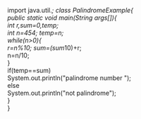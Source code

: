 import java.util.*;
class PalindromeExample{  
 public static void main(String args[]){  
  int r,sum=0,temp;    
  int n=454;
  temp=n;    
  while(n>0){    
   r=n%10; 
   sum=(sum*10)+r;    
   n=n/10;    
  }    
  if(temp==sum)    
   System.out.println("palindrome number ");    
  else    
   System.out.println("not palindrome");    
}  
}  
